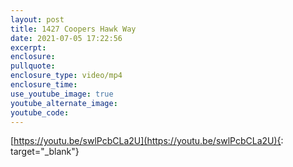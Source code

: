 ```yaml
---
layout: post
title: 1427 Coopers Hawk Way
date: 2021-07-05 17:22:56
excerpt:
enclosure:
pullquote:
enclosure_type: video/mp4
enclosure_time:
use_youtube_image: true
youtube_alternate_image:
youtube_code:
---
```

[https://youtu.be/swlPcbCLa2U](https://youtu.be/swlPcbCLa2U){: target="_blank"}
